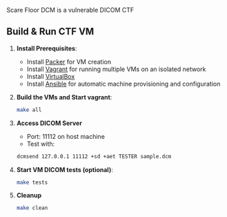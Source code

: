 Scare Floor DCM is a vulnerable DICOM CTF

## Build & Run CTF VM

1. **Install Prerequisites**:
   - Install [Packer](https://developer.hashicorp.com/packer/docs/install) for VM creation
   - Install [Vagrant](https://developer.hashicorp.com/vagrant/docs/installation) for running multiple VMs on an isolated network
   - Install [VirtualBox](https://www.virtualbox.org/)
   - Install [Ansible](https://docs.ansible.com/ansible/latest/installation_guide/intro_installation.html) for automatic machine provisioning and configuration

2. **Build the VMs and Start vagrant**:
   ```bash
   make all

3. **Access DICOM Server**
    - Port: 11112 on host machine
    - Test with:
    ```bash
    dcmsend 127.0.0.1 11112 +sd +aet TESTER sample.dcm

4. **Start VM DICOM tests (optional)**:
   ```bash
   make tests

5. **Cleanup**
    ```bash
    make clean
